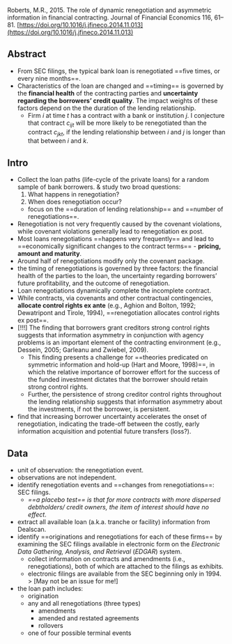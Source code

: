 Roberts, M.R., 2015. The role of dynamic renegotiation and asymmetric information in financial contracting. Journal of Financial Economics 116, 61–81. [https://doi.org/10.1016/j.jfineco.2014.11.013](https://doi.org/10.1016/j.jfineco.2014.11.013)

## Abstract
- From SEC filings, the typical bank loan is renegotiated ==five times, or every nine months==. 
- Characteristics of the loan are changed and ==timing== is governed by the **financial health** of the contracting parties and **uncertainty regarding the borrowers’ credit quality**. The impact weights of these factors depend on the the duration of the lending relationship. 
	- Firm $i$ at time $t$ has a contract with a bank or institution $j$. I conjecture that contract $c_{ijt}$ will be more likely to be renegotiated than the contract $c_{jkt}$, if the lending relationship between $i$ and $j$ is longer than that between $i$ and $k$. 

## Intro 
- Collect the loan paths (life-cycle of the private loans) for a random sample of bank borrowers. & study two broad questions: 
	1. What happens in renegotiation? 
	2. When does renegotiation occur? 
	- focus on the ==duration of lending relationship== and ==number of renegotiations==. 
- Renegotiation is not very frequently caused by the covenant violations, while covenant violations generally lead to renegotiation ex post. 
- Most loans renegotiations ==happens very frequently== and lead to ==economically significant changes to the contract terms== - **pricing, amount and maturity**.  
- Around half of renegotiations modify only the covenant package. 
- the timing of renegotiations is governed by three factors: the financial health of the parties to the loan, the uncertainty regarding borrowers’ future profitability, and the outcome of renegotiation. 
- Loan renegotiations dynamically complete the incomplete contract. 
- While contracts, via covenants and other contractual contingencies, **allocate control rights ex ante** (e.g., Aghion and Bolton, 1992; Dewatripont and Tirole, 1994), ==renegotiation allocates control rights ex post==. 
- [!!!] The finding that borrowers grant creditors strong control rights suggests that information asymmetry in conjunction with agency problems is an important element of the contracting environment (e.g., Dessein, 2005; Garleanu and Zwiebel, 2009). 
	- This finding presents a challenge for ==theories predicated on symmetric information and hold-up (Hart and Moore, 1998)==, in which the relative importance of borrower effort for the success of the funded investment dictates that the borrower should retain strong control rights. 
	- Further, the persistence of strong creditor control rights throughout the lending relationship suggests that information asymmetry about the investments, if not the borrower, is persistent. 
- find that increasing borrower uncertainty accelerates the onset of renegotiation, indicating the trade-off between the costly, early information acquisition and potential future transfers (loss?). 

## Data 
- unit of observation: the renegotiation event. 
- observations are not independent. 
- identify renegotiation events and ==changes from renegotiations==: SEC filings. 
	- *==a placebo test== is that for more contracts with more dispersed debtholders/ credit owners, the item of interest should have no effect*. 
- extract all available loan (a.k.a. tranche or facility) information from Dealscan. 
- identify ==originations and renegotiations for each of these firms== by examining the SEC filings available in electronic form on the *Electronic Data Gathering, Analysis, and Retrieval* (*EDGAR*) system. 
	- collect information on contracts and amendments (i.e., renegotiations), both of which are attached to the filings as exhibits. 
	- electronic filings are available from the SEC beginning only in 1994. > [May not be an issue for me!] 
- the loan path includes: 
	- origination
	- any and all renegotiations (three types)
		- amendments 
		- amended and restated agreements 
		- rollovers 
	- one of four possible terminal events